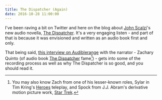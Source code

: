 ```yaml
---
title: The Dispatcher (Again)
date: 2016-10-28 11:00:00
---
```


I've been raving a bit on Twitter and here on the blog about [John Scalzi](http://whatever.scalzi.com)'s new  audio novella, [The Dispatcher](http://www.audible.com/pd/Sci-Fi-Fantasy/FREE-The-Dispatcher-Audiobook/B01KKPH1VA). It's a very engaging listen - and part of that is because it was envisioned and written as an audio book first and only.

That being said, [this interview on Audiblerange](http://audiblerange.com/categories/inside-audible/dispatches-from-zachary-quinto/) with the narrator - Zachary Quinto (of audio book [The Dispatcher](http://www.audible.com/pd/Sci-Fi-Fantasy/FREE-The-Dispatcher-Audiobook/B01KKPH1VA) fame[^1]) - gets into some of the recording process as well as why The Dispatcher is so good, and you should read it.


[^1]: You may also know Zach from one of his lesser-known roles, Sylar in Tim Kring's [Heroes](http://www.imdb.com/title/tt0813715/) teleplay, and Spock from J.J. Abram's derivative motion picture work, [Star Trek](http://www.imdb.com/title/tt0796366/).